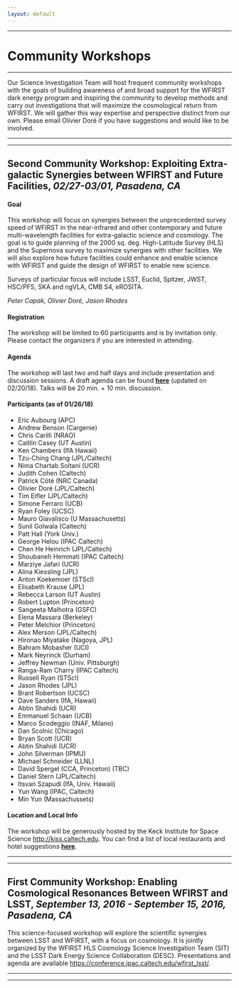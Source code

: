 ```yaml
---
layout: default
---
```


***

# Community Workshops

***

Our Science Investigation Team will host frequent community workshops with the goals of building awareness of and broad support for the WFIRST dark energy program and inspiring the community to develop methods and carry out investigations that will maximize the cosmological return from WFIRST. We will gather this way expertise and perspective distinct from our own. Please email Olivier Doré if you have suggestions and would like to be involved.

---
---

## Second Community Workshop: **Exploiting Extra-galactic Synergies between WFIRST and Future Facilities**, *02/27-03/01, Pasadena, CA*

#### Goal

This workshop will focus on synergies between the unprecedented survey speed of WFIRST in the near-infrared and other contemporary and future multi-wavelength facilities for extra-galactic science and cosmology. The goal is to guide planning of the 2000 sq. deg. High-Latitude Survey (HLS) and the Supernova survey to maximize synergies with other facilities.  We will also explore how future facilities could enhance and enable science with WFIRST and guide the design of WFIRST to enable new science.

Surveys of particular focus will include LSST, Euclid, Spitzer, JWST, HSC/PFS, SKA and ngVLA, CMB S4, eROSITA.

*Peter Capak, Olivier Doré, Jason Rhodes*

#### Registration

The workshop will be limited to 60 participants and is by invitation only. Please contact the organizers if you are interested in attending.
<!--- Please use the following link to register to this meeting: [link](https://docs.google.com/forms/d/e/1FAIpQLScSsElS-ffQgS_ncC_pYjllPW8Q_BlkwT-bXqEChPevrMmk3A/viewform?usp=sf_link) --->

#### Agenda

The workshop will last two and half days and include presentation and discussion sessions. A draft agenda can be found [**here**](https://docs.google.com/spreadsheets/d/e/2PACX-1vQLwVOik9xbGhXLGiUscvlRO9PuWLsz2Vn2Vivz1qFpb-V2o09ES-ouOIJy8Q_g7_HAkiV-jM1E8Pbg/pubhtml) (updated on 02/20/18). Talks will be 20 min. + 10 min. discussion.

#### Participants (as of 01/26/18)

* Eric Aubourg (APC)
* Andrew Benson (Cargenie)
* Chris Carilli (NRAO)
* Caitlin Casey (UT Austin)
* Ken Chambers (IfA Hawaii)
* Tzu-Ching Chang (JPL/Caltech)
* Nima Chartab Soltani (UCR)
* Judith Cohen (Caltech)
* Patrick Côté (NRC Canada)
* Olivier Doré (JPL/Caltech)
* Tim Eifler (JPL/Caltech)
* Simone Ferraro (UCB)
* Ryan Foley (UCSC)
* Mauro Giavalisco (U Massachusetts)
* Sunil Golwala (Caltech)
* Patt Hall (York Univ.)
* George Helou (IPAC Caltech)
* Chen He Heinrich (JPL/Caltech)
* Shoubaneh Hemmati (IPAC Caltech)
* Marziye Jafari (UCR)
* Alina Kiessling (JPL)
* Anton Koekemoer (STScI)
* Elisabeth Krause (JPL)
* Rebecca Larson (UT Austin)
* Robert Lupton (Princeton)
* Sangeeta Malhotra (GSFC)
* Elena Massara (Berkeley)
* Peter Melchior (Princeton)
* Alex Merson (JPL/Caltech)
* Hironao Miyatake (Nagoya, JPL)
* Bahram Mobasher (UCI)
* Mark Neyrinck (Durham)
* Jeffrey Newman (Univ. Pittsburgh)
* Ranga-Ram Charry (IPAC Caltech)
* Russell Ryan (STScI)
* Jason Rhodes (JPL)
* Brant Robertson (UCSC)
* Dave Sanders (IfA, Hawaii)
* Abtin Shahidi (UCR)
* Emmanuel Schaan (UCB)
* Marco Scodeggio (INAF, Milano)
* Dan Scolnic (Chicago)
* Bryan Scott (UCR)
* Abtin Shahidi (UCR)
* John Silverman (IPMU)
* Michael Schneider (LLNL)
* David Spergel (CCA, Princeton) (TBC)
* Daniel Stern (JPL/Caltech)
* Itsvan Szapudi (IfA, Univ. Hawaii)
* Yun Wang (IPAC, Caltech)
* Min Yun (Massachussets) 

#### Location and Local Info

The workshop will be generously hosted by the Keck Institute for Space Science <http://kiss.caltech.edu>.
You can find a list of local restaurants and hotel suggestions [**here**](https://conference.ipac.caltech.edu/wfirst_lsst/page/venue).

---
---

## First Community Workshop: **Enabling Cosmological Resonances Between WFIRST and LSST**, *September 13, 2016 - September 15, 2016, Pasadena, CA*

This science-focused workshop will explore the scientific synergies between LSST and WFIRST, with a focus on cosmology. It is jointly organized by the WFIRST HLS Cosmology Science Investigation Team (SIT) and the LSST Dark Energy Science Collaboration (DESC). Presentations and agenda are available <https://conference.ipac.caltech.edu/wfirst_lsst/>.

---
---
